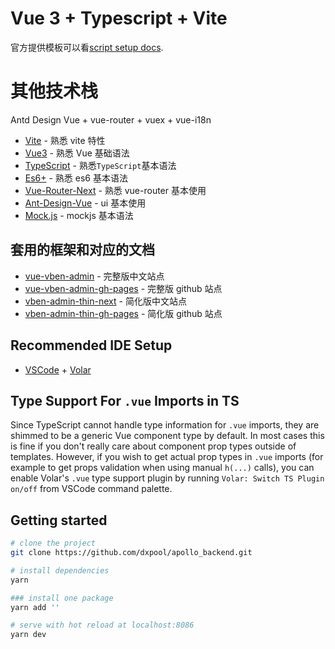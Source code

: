 <!--
 * @Author: yedaf
 * @Date: 2022-02-22 10:45:27
 * @LastEditTime: 2022-03-01 10:20:55
 * @LastEditors: your name
 * @Description: readme 文档
 * @FilePath: \apollo_backend\README.md
 * 可以输入预定的版权声明、个性签名、空行等
-->

# Vue 3 + Typescript + Vite

官方提供模板可以看[script setup docs](https://v3.vuejs.org/api/sfc-script-setup.html#sfc-script-setup).

# 其他技术栈

Antd Design Vue + vue-router + vuex + vue-i18n

- [Vite](https://vitejs.dev/) - 熟悉 vite 特性
- [Vue3](https://v3.vuejs.org/) - 熟悉 Vue 基础语法
- [TypeScript](https://www.typescriptlang.org/) - 熟悉`TypeScript`基本语法
- [Es6+](http://es6.ruanyifeng.com/) - 熟悉 es6 基本语法
- [Vue-Router-Next](https://next.router.vuejs.org/) - 熟悉 vue-router 基本使用
- [Ant-Design-Vue](https://2x.antdv.com/docs/vue/introduce-cn/) - ui 基本使用
- [Mock.js](https://github.com/nuysoft/Mock) - mockjs 基本语法

## 套用的框架和对应的文档

- [vue-vben-admin](https://vvbin.cn/next/) - 完整版中文站点
- [vue-vben-admin-gh-pages](https://anncwb.github.io/vue-vben-admin/) - 完整版 github 站点
- [vben-admin-thin-next](https://vvbin.cn/thin/next/) - 简化版中文站点
- [vben-admin-thin-gh-pages](https://anncwb.github.io/vben-admin-thin-next/) - 简化版 github 站点

## Recommended IDE Setup

- [VSCode](https://code.visualstudio.com/) + [Volar](https://marketplace.visualstudio.com/items?itemName=johnsoncodehk.volar)

## Type Support For `.vue` Imports in TS

Since TypeScript cannot handle type information for `.vue` imports, they are shimmed to be a generic Vue component type by default. In most cases this is fine if you don't really care about component prop types outside of templates. However, if you wish to get actual prop types in `.vue` imports (for example to get props validation when using manual `h(...)` calls), you can enable Volar's `.vue` type support plugin by running `Volar: Switch TS Plugin on/off` from VSCode command palette.

## Getting started

```bash
# clone the project
git clone https://github.com/dxpool/apollo_backend.git

# install dependencies
yarn

### install one package
yarn add ''

# serve with hot reload at localhost:8086
yarn dev
```
